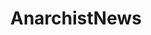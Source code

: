 ---
title: AnarchistNews
crosslinks:
- autotldr
- worldanarchism
- AnarchismOnline
- cooperatives
---